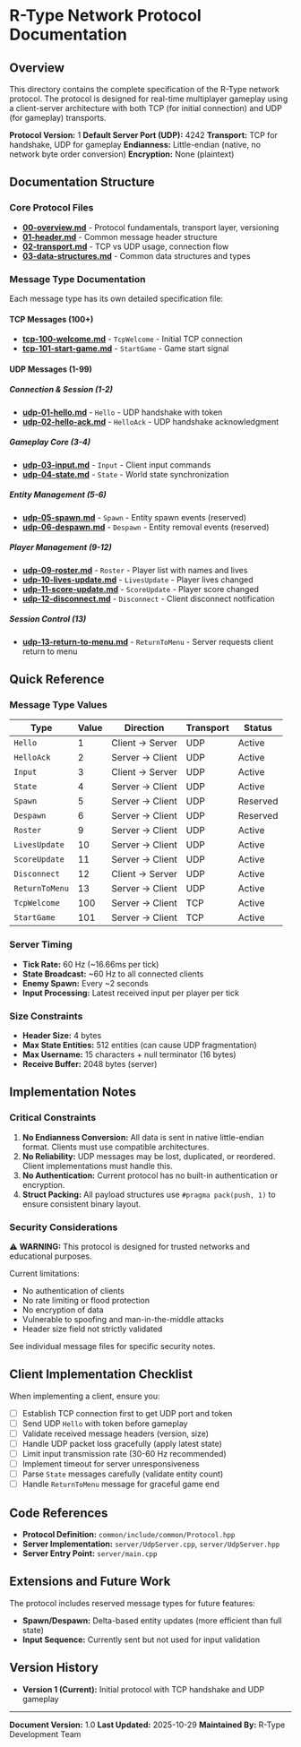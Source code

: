 # R-Type Network Protocol Documentation

## Overview

This directory contains the complete specification of the R-Type network protocol. The protocol is designed for real-time multiplayer gameplay using a client-server architecture with both TCP (for initial connection) and UDP (for gameplay) transports.

**Protocol Version:** 1
**Default Server Port (UDP):** 4242
**Transport:** TCP for handshake, UDP for gameplay
**Endianness:** Little-endian (native, no network byte order conversion)
**Encryption:** None (plaintext)

## Documentation Structure

### Core Protocol Files

- **[00-overview.md](00-overview.md)** - Protocol fundamentals, transport layer, versioning
- **[01-header.md](01-header.md)** - Common message header structure
- **[02-transport.md](02-transport.md)** - TCP vs UDP usage, connection flow
- **[03-data-structures.md](03-data-structures.md)** - Common data structures and types

### Message Type Documentation

Each message type has its own detailed specification file:

#### TCP Messages (100+)
- **[tcp-100-welcome.md](tcp-100-welcome.md)** - `TcpWelcome` - Initial TCP connection
- **[tcp-101-start-game.md](tcp-101-start-game.md)** - `StartGame` - Game start signal

#### UDP Messages (1-99)

##### Connection & Session (1-2)
- **[udp-01-hello.md](udp-01-hello.md)** - `Hello` - UDP handshake with token
- **[udp-02-hello-ack.md](udp-02-hello-ack.md)** - `HelloAck` - UDP handshake acknowledgment

##### Gameplay Core (3-4)
- **[udp-03-input.md](udp-03-input.md)** - `Input` - Client input commands
- **[udp-04-state.md](udp-04-state.md)** - `State` - World state synchronization

##### Entity Management (5-6)
- **[udp-05-spawn.md](udp-05-spawn.md)** - `Spawn` - Entity spawn events (reserved)
- **[udp-06-despawn.md](udp-06-despawn.md)** - `Despawn` - Entity removal events (reserved)

##### Player Management (9-12)
- **[udp-09-roster.md](udp-09-roster.md)** - `Roster` - Player list with names and lives
- **[udp-10-lives-update.md](udp-10-lives-update.md)** - `LivesUpdate` - Player lives changed
- **[udp-11-score-update.md](udp-11-score-update.md)** - `ScoreUpdate` - Player score changed
- **[udp-12-disconnect.md](udp-12-disconnect.md)** - `Disconnect` - Client disconnect notification

##### Session Control (13)
- **[udp-13-return-to-menu.md](udp-13-return-to-menu.md)** - `ReturnToMenu` - Server requests client return to menu

## Quick Reference

### Message Type Values

| Type | Value | Direction | Transport | Status |
|------|-------|-----------|-----------|--------|
| `Hello` | 1 | Client → Server | UDP | Active |
| `HelloAck` | 2 | Server → Client | UDP | Active |
| `Input` | 3 | Client → Server | UDP | Active |
| `State` | 4 | Server → Client | UDP | Active |
| `Spawn` | 5 | Server → Client | UDP | Reserved |
| `Despawn` | 6 | Server → Client | UDP | Reserved |
| `Roster` | 9 | Server → Client | UDP | Active |
| `LivesUpdate` | 10 | Server → Client | UDP | Active |
| `ScoreUpdate` | 11 | Server → Client | UDP | Active |
| `Disconnect` | 12 | Client → Server | UDP | Active |
| `ReturnToMenu` | 13 | Server → Client | UDP | Active |
| `TcpWelcome` | 100 | Server → Client | TCP | Active |
| `StartGame` | 101 | Server → Client | TCP | Active |

### Server Timing

- **Tick Rate:** 60 Hz (~16.66ms per tick)
- **State Broadcast:** ~60 Hz to all connected clients
- **Enemy Spawn:** Every ~2 seconds
- **Input Processing:** Latest received input per player per tick

### Size Constraints

- **Header Size:** 4 bytes
- **Max State Entities:** 512 entities (can cause UDP fragmentation)
- **Max Username:** 15 characters + null terminator (16 bytes)
- **Receive Buffer:** 2048 bytes (server)

## Implementation Notes

### Critical Constraints

1. **No Endianness Conversion:** All data is sent in native little-endian format. Clients must use compatible architectures.
2. **No Reliability:** UDP messages may be lost, duplicated, or reordered. Client implementations must handle this.
3. **No Authentication:** Current protocol has no built-in authentication or encryption.
4. **Struct Packing:** All payload structures use `#pragma pack(push, 1)` to ensure consistent binary layout.

### Security Considerations

⚠️ **WARNING:** This protocol is designed for trusted networks and educational purposes.

Current limitations:
- No authentication of clients
- No rate limiting or flood protection
- No encryption of data
- Vulnerable to spoofing and man-in-the-middle attacks
- Header size field not strictly validated

See individual message files for specific security notes.

## Client Implementation Checklist

When implementing a client, ensure you:

- [ ] Establish TCP connection first to get UDP port and token
- [ ] Send UDP `Hello` with token before gameplay
- [ ] Validate received message headers (version, size)
- [ ] Handle UDP packet loss gracefully (apply latest state)
- [ ] Limit input transmission rate (30-60 Hz recommended)
- [ ] Implement timeout for server unresponsiveness
- [ ] Parse `State` messages carefully (validate entity count)
- [ ] Handle `ReturnToMenu` message for graceful game end

## Code References

- **Protocol Definition:** `common/include/common/Protocol.hpp`
- **Server Implementation:** `server/UdpServer.cpp`, `server/UdpServer.hpp`
- **Server Entry Point:** `server/main.cpp`

## Extensions and Future Work

The protocol includes reserved message types for future features:

- **Spawn/Despawn:** Delta-based entity updates (more efficient than full state)
- **Input Sequence:** Currently sent but not used for input validation

## Version History

- **Version 1 (Current):** Initial protocol with TCP handshake and UDP gameplay

---

**Document Version:** 1.0
**Last Updated:** 2025-10-29
**Maintained By:** R-Type Development Team

